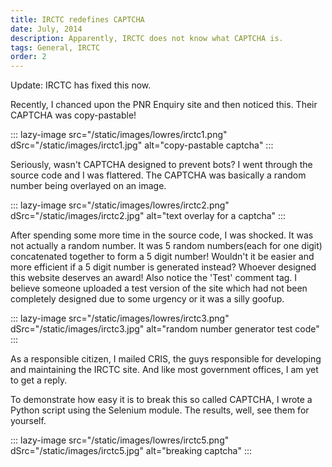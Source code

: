 ```yaml
---
title: IRCTC redefines CAPTCHA
date: July, 2014
description: Apparently, IRCTC does not know what CAPTCHA is.
tags: General, IRCTC
order: 2
---
```


Update: IRCTC has fixed this now.

Recently, I chanced upon the PNR Enquiry site and then noticed this. Their CAPTCHA was copy-pastable!

::: lazy-image src="/static/images/lowres/irctc1.png" dSrc="/static/images/irctc1.jpg" alt="copy-pastable captcha" :::

Seriously, wasn't CAPTCHA designed to prevent bots? I went through the source code and I was flattered. The CAPTCHA was basically a random number being overlayed on an image.

::: lazy-image src="/static/images/lowres/irctc2.png" dSrc="/static/images/irctc2.jpg" alt="text overlay for a captcha" :::

After spending some more time in the source code, I was shocked. It was not actually a random number. It was 5 random numbers(each for one digit) concatenated together to form a 5 digit number! Wouldn't it be easier and more efficient if a 5 digit number is generated instead? Whoever designed this website deserves an award! Also notice the 'Test' comment tag. I believe someone uploaded a test version of the site which had not been completely designed due to some urgency or it was a silly goofup.

::: lazy-image src="/static/images/lowres/irctc3.png" dSrc="/static/images/irctc3.jpg" alt="random number generator test code" :::

As a responsible citizen, I mailed CRIS, the guys responsible for developing and maintaining the IRCTC site. And like most government offices, I am yet to get a reply.

To demonstrate how easy it is to break this so called CAPTCHA, I wrote a Python script using the Selenium module. The results, well, see them for yourself.

::: lazy-image src="/static/images/lowres/irctc5.png" dSrc="/static/images/irctc5.jpg" alt="breaking captcha" :::
